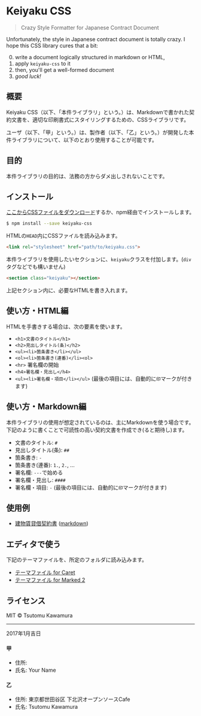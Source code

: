# Keiyaku CSS

> Crazy Style Formatter for Japanese Contract Document

Unfortunately, the style in Japanese contract document is totally crazy. I hope this CSS library cures that a bit:

0. write a document logically structured in markdown or HTML,
0. apply `keiyaku-css` to it
0. then, you'll get a well-formed document
0. *good luck!*

## 概要

Keiyaku CSS（以下、「本件ライブラリ」という。）は、Markdownで書かれた契約文書を、適切な印刷書式にスタイリングするための、CSSライブラリです。

ユーザ（以下、「甲」という。）は、製作者（以下、「乙」という。）が開発した本件ライブラリについて、以下のとおり使用することが可能です。

## 目的

本件ライブラリの目的は、法務の方からダメ出しされないことです。

## インストール

[ここからCSSファイルをダウンロード](https://raw.githubusercontent.com/cognitom/keiyaku-css/master/keiyaku.css)するか、npm経由でインストールします。

```bash
$ npm install --save keiyaku-css
```

HTMLの`HEAD`内にCSSファイルを読み込みます。

```html
<link rel="stylesheet" href="path/to/keiyaku.css">
```

本件ライブラリを使用したいセクションに、`keiyaku`クラスを付加します。(`div`タグなどでも構いません)

```html
<section class="keiyaku"></section>
```

上記セクション内に、必要なHTMLを書き入れます。

## 使い方・HTML編

HTMLを手書きする場合は、次の要素を使います。

- `<h1>文書のタイトル</h1>`
- `<h2>見出しタイトル(条)</h2>`
- `<ul><li>箇条書き</li></ul>`
- `<ol><li>箇条書き(連番)</li><ol>`
- `<hr>` 署名欄の開始
- `<h4>署名欄・見出し</h4>`
- `<ul><li>署名欄・項目</li></ul>` (最後の項目には、自動的に`印`マークが付きます)

## 使い方・Markdown編

本件ライブラリの使用が想定されているのは、主にMarkdownを使う場合です。下記のように書くことで可読性の高い契約文書を作成でき(ると期待し)ます。

- 文書のタイトル: `#`
- 見出しタイトル(条): `##`
- 箇条書き: `-`
- 箇条書き(連番): `1.`, `2.`, ...
- 署名欄: `---`で始める
- 署名欄・見出し: `####`
- 署名欄・項目: `-` (最後の項目には、自動的に`印`マークが付きます)

## 使用例

- [建物賃貸借契約書](https://cognitom.github.io/keiyaku-css/example/contract) ([markdown](https://raw.githubusercontent.com/cognitom/keiyaku-css/master/example/contract.md))

## エディタで使う

下記のテーマファイルを、所定のフォルダに読み込みます。

- [テーマファイル for Caret](https://raw.githubusercontent.com/cognitom/keiyaku-css/master/editor-support/keiyaku-caret.css)
- [テーマファイル for Marked 2](https://raw.githubusercontent.com/cognitom/keiyaku-css/master/editor-support/keiyaku-marked2.css)

## ライセンス

MIT © Tsutomu Kawamura

---
2017年1月吉日

#### 甲
- 住所:
- 氏名: Your Name

#### 乙
- 住所: 東京都世田谷区 下北沢オープンソースCafe
- 氏名: Tsutomu Kawamura
